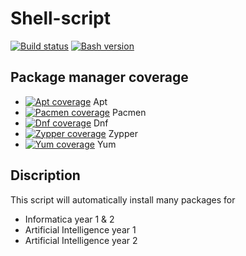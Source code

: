# Shell-script

[![Build status](https://i.imgur.com/bZag5zT.png)]()
[![Bash version](https://i.imgur.com/ZsjtDis.png)]()

## Package manager coverage

- [![Apt coverage](https://i.imgur.com/zgqUEqX.png)]() Apt
- [![Pacmen coverage](https://i.imgur.com/1tRQGua.png)]() Pacmen
- [![Dnf coverage](https://i.imgur.com/1tRQGua.png)]() Dnf
- [![Zypper coverage](https://i.imgur.com/1tRQGua.png)]() Zypper
- [![Yum coverage](https://i.imgur.com/V1SyDZy.png)]() Yum

## Discription

This script will automatically install many packages for
- Informatica year 1 & 2
- Artificial Intelligence year 1
- Artificial Intelligence year 2
